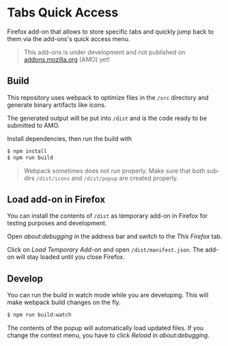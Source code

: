 # Tabs Quick Access

Firefox add-on that allows to store specific tabs and quickly jump back to them via the add-ons's quick access menu.

> This add-ons is under development and not published on [addons.mozilla.org](https://addons.mozilla.org) (AMO) yet!

## Build

This repository uses webpack to optimize files in the `/src` directory and generate binary artifacts like icons.

The generated output will be put into `/dist` and is the code ready to be submitted to AMO.

Install dependencies, then run the build with

```sh
$ npm install
$ npm run build
```

> Webpack sometimes does not run properly. Make sure that both sub-dirs `/dist/icons` and `/dist/popup` are created properly.

## Load add-on in Firefox

You can install the contents of `/dist` as temporary add-on in Firefox for testing purposes and development.

Open _about:debugging_ in the address bar and switch to the _This Firefox_ tab.

Click on _Load Temporary Add-on_ and open `/dist/manifest.json`. The add-on will stay loaded until you close Firefox.

## Develop

You can run the build in watch mode while you are developing. This will make webpack build changes on the fly.

```sh
$ npm run build:watch
```

The contents of the popup will automatically load updated files. If you change the context menu, you have to click _Reload_ in _about:debugging_.
